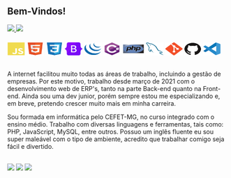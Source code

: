 ## Bem-Vindos!

 <div>
  <a href="https://github.com/IzabellaSantos">
  <img height="180em" src="https://github-readme-stats.vercel.app/api?username=IzabellaSantos&show_icons=true&theme=midnight-purple&include_all_commits=true&count_private=true"/>
  <img height="180em" src="https://github-readme-stats.vercel.app/api/top-langs/?username=IzabellaSantos&layout=compact&langs_count=7&theme=midnight-purple"/>
  </a>
</div>

<div style="display: inline_block"><br>
  <img align="center" alt="JavaScript" height="30" width="40" src="https://raw.githubusercontent.com/devicons/devicon/master/icons/javascript/javascript-plain.svg"/>
  <img align="center" alt="HTML" height="30" width="40" src="https://raw.githubusercontent.com/devicons/devicon/master/icons/html5/html5-original.svg"/>
  <img align="center" alt="CSS" height="30" width="40" src="https://raw.githubusercontent.com/devicons/devicon/master/icons/css3/css3-original.svg"/>
  <img align="center" alt="Bootstrap" height="30" width="40" src="https://raw.githubusercontent.com/devicons/devicon/master/icons/bootstrap/bootstrap-original.svg"/>
  <img align="center" alt="Jquery" height="30" width="40" src="https://raw.githubusercontent.com/devicons/devicon/master/icons/jquery/jquery-original.svg"/>
  
 
  <img align="center" alt="Csharp" height="30" width="40" src="https://raw.githubusercontent.com/devicons/devicon/master/icons/csharp/csharp-original.svg"/>
  <img align="center" alt="PHP" height="40" width="50" src="https://raw.githubusercontent.com/devicons/devicon/master/icons/php/php-original.svg"/>
  <img align="center" alt="MySql" height="30" width="40" src="https://raw.githubusercontent.com/devicons/devicon/master/icons/mysql/mysql-original.svg"/>
 
  <img align="center" alt="Git" height="30" width="40" src="https://raw.githubusercontent.com/devicons/devicon/master/icons/git/git-original.svg"/>
  <img align="center" alt="GitHub" height="30" width="40" src="https://raw.githubusercontent.com/devicons/devicon/master/icons/github/github-original.svg"/>
  <img align="center" alt="VSCode" height="30" width="40" src="https://raw.githubusercontent.com/devicons/devicon/master/icons/vscode/vscode-original.svg"/>
</div>
  
  ##
 
<div> 
  <p>A internet facilitou muito todas as áreas de trabalho, incluindo a gestão de empresas. Por este motivo, trabalho desde março de 2021 com o desenvolvimento web de ERP's, tanto na parte Back-end quanto na Front-end. Ainda sou uma dev junior, porém sempre estou me especializando e, em breve, pretendo crescer muito mais em minha carreira.</p>
  <p>Sou formada em informática pelo CEFET-MG, no curso integrado com o ensino médio. Trabalho com diversas linguagens e ferramentas, tais como: PHP, JavaScript, MySQL, entre outros. Possuo um inglês fluente eu sou super maleável com o tipo de ambiente, acredito que trabalhar comigo seja fácil e divertido.</p>
  <br>
  <a href="https://www.instagram.com/bellantos/" target="_blank"><img src="https://img.shields.io/badge/-Instagram-%23E4405F?style=for-the-badge&logo=instagram&logoColor=white" target="_blank"></a>
  <a href = "mailto:izabellajuliasantos@gmail.com"><img src="https://img.shields.io/badge/-Gmail-%23333?style=for-the-badge&logo=gmail&logoColor=white" target="_blank"></a>
  <a href="https://www.linkedin.com/in/izabella-j%C3%BAlia-santos-3474721a3/" target="_blank"><img src="https://img.shields.io/badge/-LinkedIn-%230077B5?style=for-the-badge&logo=linkedin&logoColor=white" target="_blank"></a> 

 
</div>
 
 

